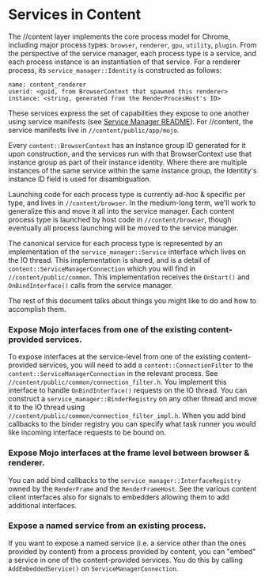 # Services in Content

The //content layer implements the core process model for Chrome, including
major process types: `browser`, `renderer`, `gpu`, `utility`, `plugin`. From the
perspective of the service manager, each process type is a service, and each
process instance is an instantiation of that service. For a renderer process,
its `service_manager::Identity` is constructed as follows:

```
name: content_renderer
userid: <guid, from BrowserContext that spawned this renderer>
instance: <string, generated from the RenderProcesHost's ID>
```

These services express the set of capabilities they expose to one another using
service manifests (see [Service Manager README](https://chromium.googlesource.com/chromium/src/+/master/services/service_manager/README.md)). For //content, the service manifests live in
`//content/public/app/mojo`.

Every `content::BrowserContext` has an instance group ID generated for it upon
construction, and the services run with that BrowserContext use that instance
group as part of their instance identity. Where there are multiple instances of
the same service within the same instance group, the Identity's instance ID
field is used for disambiguation.

Launching code for each process type is currently ad-hoc & specific per type,
and lives in `//content/browser`. In the medium-long term, we'll work to
generalize this and move it all into the service manager.
Each content process type is launched by host code in `//content/browser`,
though eventually all process launching will be moved to the service manager.

The canonical service for each process type is represented by an implementation
of the `service_manager::Service` interface which lives on the IO thread. This
implementation is shared, and is a detail of `content::ServiceManagerConnection`
which you will find in `//content/public/common`. This implementation receives
the `OnStart()` and `OnBindInterface()` calls from the service manager.

The rest of this document talks about things you might like to do and how to
accomplish them.

### Expose Mojo interfaces from one of the existing content-provided services.

To expose interfaces at the service-level from one of the existing content-
provided services, you will need to add a `content::ConnectionFilter` to the
`content::ServiceManagerConnection` in the relevant process. See
`//content/public/common/connection_filter.h`. You implement this interface to
handle `OnBindInterface()` requests on the IO thread. You can construct a
`service_manager::BinderRegistry` on any other thread and move it to the IO
thread using `//content/public/common/connection_filter_impl.h`. When you add
bind callbacks to the binder registry you can specify what task runner you
would like incoming interface requests to be bound on.

### Expose Mojo interfaces at the frame level between browser & renderer.

You can add bind callbacks to the `service_manager::InterfaceRegistry` owned by
the `RenderFrame` and the `RenderFrameHost`. See the various content client
interfaces also for signals to embedders allowing them to add additional
interfaces.

### Expose a named service from an existing process.

If you want to expose a named service (i.e. a service other than the ones
provided by content) from a process provided by content, you can "embed" a
service in one of the content-provided services. You do this by calling
`AddEmbeddedService()` on `ServiceManagerConnection`.

